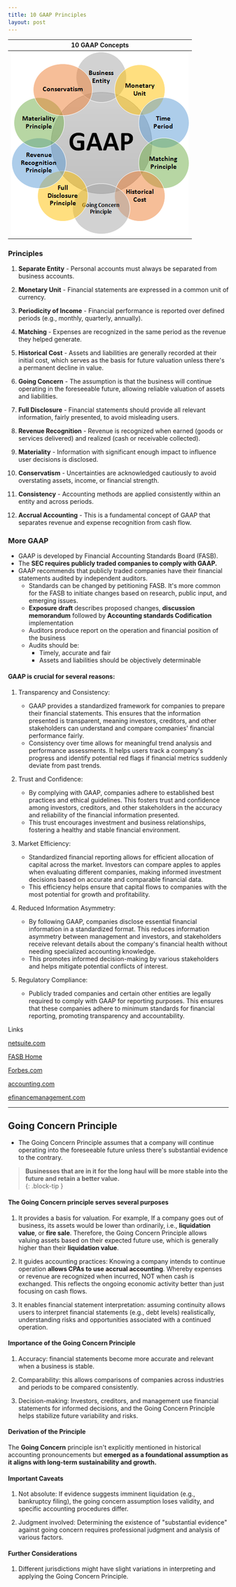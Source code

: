 ```yaml
---
title: 10 GAAP Principles  
layout: post  
---
```


|10 GAAP Concepts|
|:-:|
|![GAAP](./assets/misc/gaap.png)|

### Principles

1. **Separate Entity** - Personal accounts must always be separated from business accounts. 

1. **Monetary Unit** - Financial statements are expressed in a common unit of currency.  

1. **Periodicity of Income** - Financial performance is reported over defined periods (e.g., monthly, quarterly, annually).  

1. **Matching** - Expenses are recognized in the same period as the revenue they helped generate. 

1. **Historical Cost** - Assets and liabilities are generally recorded at their initial cost, which serves as the basis for future valuation unless there's a permanent decline in value.  

1. **Going Concern** - The assumption is that the business will continue operating in the foreseeable future, allowing reliable valuation of assets and liabilities.  

1. **Full Disclosure** - Financial statements should provide all relevant information, fairly presented, to avoid misleading users.  

1. **Revenue Recognition** - Revenue is recognized when earned (goods or services delivered) and realized (cash or receivable collected).

1. **Materiality** - Information with significant enough impact to influence user decisions is disclosed.  

1. **Conservatism** - Uncertainties are acknowledged cautiously to avoid overstating assets, income, or financial strength.   

1. **Consistency** - Accounting methods are applied consistently within an entity and across periods.   

1. **Accrual Accounting** - This is a fundamental concept of GAAP that separates revenue and expense recognition from cash flow.



### More GAAP

- GAAP is developed by Financial Accounting Standards Board (FASB).  
- The **SEC requires publicly traded companies to comply with GAAP.** 
- GAAP recommends that publicly traded companies have their financial statements audited by independent auditors.   
  - Standards can be changed by petitioning FASB. It's more common for the FASB to initiate changes based on research, public input, and emerging issues.  
  - **Exposure draft** describes proposed changes, **discussion memorandum** followed by **Accounting standards Codification** implementation  
  - Auditors produce report on the operation and financial position of the business   
  - Audits should be:  
    - Timely, accurate and fair   
    - Assets and liabilities should be objectively determinable  


#### GAAP is crucial for several reasons:

1. Transparency and Consistency:
   - GAAP provides a standardized framework for companies to prepare their financial statements. This ensures that the information presented is transparent, meaning investors, creditors, and other stakeholders can understand and compare companies' financial performance fairly.
   - Consistency over time allows for meaningful trend analysis and performance assessments. It helps users track a company's progress and identify potential red flags if financial metrics suddenly deviate from past trends.

2. Trust and Confidence:
   - By complying with GAAP, companies adhere to established best practices and ethical guidelines. This fosters trust and confidence among investors, creditors, and other stakeholders in the accuracy and reliability of the financial information presented.
   - This trust encourages investment and business relationships, fostering a healthy and stable financial environment.

3. Market Efficiency:
   - Standardized financial reporting allows for efficient allocation of capital across the market. Investors can compare apples to apples when evaluating different companies, making informed investment decisions based on accurate and comparable financial data.
   - This efficiency helps ensure that capital flows to companies with the most potential for growth and profitability.

4. Reduced Information Asymmetry:
   - By following GAAP, companies disclose essential financial information in a standardized format. This reduces information asymmetry between management and investors, and stakeholders receive relevant details about the company's financial health without needing specialized accounting knowledge.
   - This promotes informed decision-making by various stakeholders and helps mitigate potential conflicts of interest.

5. Regulatory Compliance:
   - Publicly traded companies and certain other entities are legally required to comply with GAAP for reporting purposes. This ensures that these companies adhere to minimum standards for financial reporting, promoting transparency and accountability.


Links

[netsuite.com](https://www.netsuite.com/portal/resource/articles/accounting/general-accepted-accounting-principles-gaap.shtml)

[FASB Home](https://asc.fasb.org/Home)

[Forbes.com](https://www.forbes.com/advisor/business/generally-accepted-accounting-principles-gaap-guide/)

[accounting.com](https://www.accounting.com/resources/gaap/)

[efinancemanagement.com](https://efinancemanagement.com/financial-accounting/all-10-gaap-principles)

---

## Going Concern Principle  

- The Going Concern Principle assumes that a company will continue operating into the foreseeable future unless there's substantial evidence to the contrary.  

> **Businesses that are in it for the long haul will be more stable into the future and retain a better value.**  
{: .block-tip }

#### The Going Concern principle serves several purposes 

1. It provides a basis for valuation. For example, If a company goes out of business, its assets would be lower than ordinarily, i.e., **liquidation value**, or **fire sale**. Therefore, the Going Concern Principle allows valuing assets based on their expected future use, which is generally higher than their **liquidation value**.  

1. It guides accounting practices: Knowing a company intends to continue operation **allows CPAs to use accrual accounting**. Whereby expenses or revenue are recognized when incurred, NOT when cash is exchanged. This reflects the ongoing economic activity better than just focusing on cash flows.  

1. It enables financial statement interpretation: assuming continuity allows users to interpret financial statements (e.g., debt levels) realistically, understanding risks and opportunities associated with a continued operation.  

#### Importance of the Going Concern Principle  

1. Accuracy: financial statements become more accurate and relevant when a business is stable.  

1. Comparability: this allows comparisons of companies across industries and periods to be compared consistently.  

1. Decision-making: Investors, creditors, and management use financial statements for informed decisions, and the Going Concern Principle helps stabilize future variability and risks.  

#### Derivation of the Principle  

The **Going Concern** principle isn't explicitly mentioned in historical accounting pronouncements but **emerged as a foundational assumption as it aligns with long-term sustainability and growth.**  

#### Important Caveats  

1. Not absolute: If evidence suggests imminent liquidation (e.g., bankruptcy filing), the going concern assumption loses validity, and specific accounting procedures differ.  

1. Judgment involved: Determining the existence of "substantial evidence" against going concern requires professional judgment and analysis of various factors.  

#### Further Considerations  

1. Different jurisdictions might have slight variations in interpreting and applying the Going Concern Principle.  
